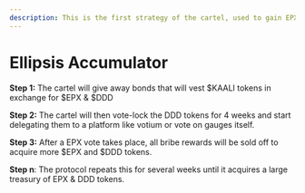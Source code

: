 ```yaml
---
description: This is the first strategy of the cartel, used to gain EPX voting power.
---
```


# Ellipsis Accumulator

**Step 1:** The cartel will give away bonds that will vest $KAALI tokens in exchange for $EPX & $DDD

**Step 2:** The cartel will then vote-lock the DDD tokens for 4 weeks and start delegating them to a platform like votium or vote on gauges itself.

**Step 3:** After a EPX vote takes place, all bribe rewards will be sold off to acquire more $EPX and $DDD tokens.

**Step n**: The protocol repeats this for several weeks until it acquires a large treasury of EPX & DDD tokens.

